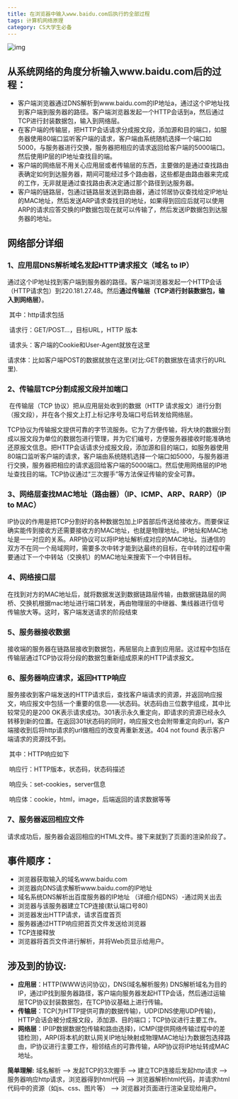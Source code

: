 ```yaml
---
title: 在浏览器中输入www.baidu.com后执行的全部过程
tags: 计算机网络原理
category: CS大学生必备
---
```


![img](https://img-blog.csdn.net/20180926102540697?watermark/2/text/aHR0cHM6Ly9ibG9nLmNzZG4ubmV0L3FxXzM1NDI4MjAx/font/5a6L5L2T/fontsize/400/fill/I0JBQkFCMA==/dissolve/70)

## 从系统网络的角度分析输入www.baidu.com后的过程：

- 客户端浏览器通过DNS解析到www.baidu.com的IP地址a，通过这个IP地址找到客户端到服务器的路径。客户端浏览器发起一个HTTP会话到a，然后通过TCP进行封装数据包，输入到网络层。
- 在客户端的传输层，把HTTP会话请求分成报文段，添加源和目的端口，如服务器使用80端口监听客户端的请求，客户端由系统随机选择一个端口如5000，与服务器进行交换，服务器把相应的请求返回给客户端的5000端口。然后使用IP层的IP地址查找目的端。
- 客户端的网络层不用关心应用层或者传输层的东西，主要做的是通过查找路由表确定如何到达服务器，期间可能经过多个路由器，这些都是由路由器来完成的工作，无非就是通过查找路由表决定通过那个路径到达服务器。
- 客户端的链路层，包通过链路层发送到路由器，通过邻居协议查找给定IP地址的MAC地址，然后发送ARP请求查找目的地址，如果得到回应后就可以使用ARP的请求应答交换的IP数据包现在就可以传输了，然后发送IP数据包到达服务器的地址。

## 网络部分详细

### 1、应用层DNS解析域名发起HTTP请求报文（域名 to IP）

​    通过这个IP地址找到客户端到服务器的路径。客户端浏览器发起一个HTTP会话（HTTP请求包）到220.181.27.48。然后**通过传输层（TCP进行封装数据包，输入到网络层）**。

​    其中：http请求包括

​    请求行：GET/POST…，目标URL，HTTP 版本

​    请求头：客户端的Cookie和User-Agent就放在这里

​    请求体：比如客户端POST的数据就放在这里(对比:GET的数据放在请求行的URL里).

###  2、传输层TCP分割成报文段并加端口
​    在传输层（TCP 协议）把从应用层处收到的数据（HTTP 请求报文）进行分割（报文段），并在各个报文上打上标记序号及端口号后转发给网络层。

​    TCP协议为传输报文提供可靠的字节流服务。它为了方便传输，将大块的数据分割成以报文段为单位的数据包进行管理，并为它们编号，方便服务器接收时能准确地还原报文信息。把HTTP会话请求分成报文段，添加源和目的端口，如服务器使用80端口监听客户端的请求，客户端由系统随机选择一个端口如5000，与服务器进行交换，服务器把相应的请求返回给客户端的5000端口。然后使用网络层的IP地址查找目的端。TCP协议通过“三次握手”等方法保证传输的安全可靠。

 ### 3、网络层查找MAC地址（路由器）（IP、ICMP、ARP、RARP）（IP to MAC）
​    IP协议的作用是把TCP分割好的各种数据包加上IP首部后传送给接收方。而要保证确实能传到接收方还需要接收方的MAC地址，也就是物理地址。IP地址和MAC地址是一一对应的关系。ARP协议可以将IP地址解析成对应的MAC地址。当通信的双方不在同一个局域网时，需要多次中转才能到达最终的目标，在中转的过程中需要通过下一个中转站（交换机）的MAC地址来搜索下一个中转目标。

 

###  4、网络接口层
​    在找到对方的MAC地址后，就将数据发送到数据链路层传输，由数据链路层的网桥、交换机根据mac地址进行端口转发，再由物理层的中继器、集线器进行信号传输放大等。这时，客户端发送请求的阶段结束

 

###  5、服务器接收数据
​    接收端的服务器在链路层接收到数据包，再层层向上直到应用层。这过程中包括在传输层通过TCP协议将分段的数据包重新组成原来的HTTP请求报文。

 

###  6、服务器响应请求，返回HTTP响应
​    服务接收到客户端发送的HTTP请求后，查找客户端请求的资源，并返回响应报文，响应报文中包括一个重要的信息——状态码。状态码由三位数字组成，其中比较常见的是200 OK表示请求成功。301表示永久重定向，即请求的资源已经永久转移到新的位置。在返回301状态码的同时，响应报文也会附带重定向的url，客户端接收到后将http请求的url做相应的改变再重新发送。404 not found 表示客户端请求的资源找不到。

​    其中：HTTP响应如下

​    响应行：HTTP版本，状态码，状态码描述

​    响应头：set-cookies，server信息

​    响应体：cookie，html，image，后端返回的请求数据等等

 

 ### 7、服务器返回相应文件
​    请求成功后，服务器会返回相应的HTML文件。接下来就到了页面的渲染阶段了。

## 事件顺序：

- 浏览器获取输入的域名www.baidu.com
-  浏览器向DNS请求解析www.baidu.com的IP地址
-  域名系统DNS解析出百度服务器的IP地址 （详细介绍DNS）-通过网关出去
-  浏览器与该服务器建立TCP连接(默认端口号80)
-  浏览器发出HTTP请求，请求百度首页
-  服务器通过HTTP响应把首页文件发送给浏览器
-  TCP连接释放
-  浏览器将首页文件进行解析，并将Web页显示给用户。

## 涉及到的协议:

- **应用层**：HTTP(WWW访问协议)，DNS(域名解析服务)
  DNS解析域名为目的IP，通过IP找到服务器路径，客户端向服务器发起HTTP会话，然后通过运输层TCP协议封装数据包，在TCP协议基础上进行传输。
- **传输层**：TCP(为HTTP提供可靠的数据传输)，UDP(DNS使用UDP传输)，HTTP会话会被分成报文段，添加源、目的端口；TCP协议进行主要工作。
- **网络层**：IP(IP数据数据包传输和路由选择)，ICMP(提供网络传输过程中的差错检测)，ARP(将本机的默认网关IP地址映射成物理MAC地址)为数据包选择路由，IP协议进行主要工作，相邻结点的可靠传输，ARP协议将IP地址转成MAC地址。


**简单理解:**  域名解析 --> 发起TCP的3次握手 --> 建立TCP连接后发起http请求 --> 服务器响应http请求，浏览器得到html代码 --> 浏览器解析html代码，并请求html代码中的资源（如js、css、图片等） --> 浏览器对页面进行渲染呈现给用户。